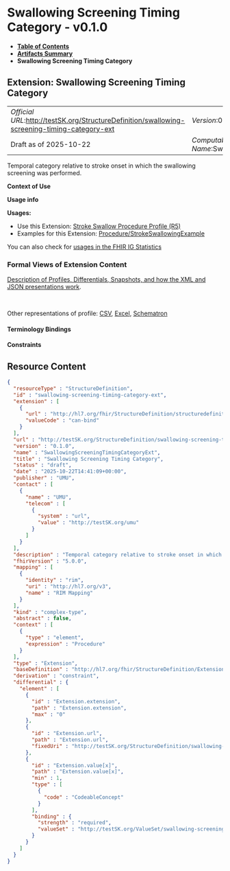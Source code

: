 # Swallowing Screening Timing Category - v0.1.0

* [**Table of Contents**](toc.md)
* [**Artifacts Summary**](artifacts.md)
* **Swallowing Screening Timing Category**

## Extension: Swallowing Screening Timing Category 

| | |
| :--- | :--- |
| *Official URL*:http://testSK.org/StructureDefinition/swallowing-screening-timing-category-ext | *Version*:0.1.0 |
| Draft as of 2025-10-22 | *Computable Name*:SwallowingScreeningTimingCategoryExt |

Temporal category relative to stroke onset in which the swallowing screening was performed.

**Context of Use**

**Usage info**

**Usages:**

* Use this Extension: [Stroke Swallow Procedure Profile (R5)](StructureDefinition-stroke-swallow-procedure-profile.md)
* Examples for this Extension: [Procedure/StrokeSwallowingExample](Procedure-StrokeSwallowingExample.md)

You can also check for [usages in the FHIR IG Statistics](https://packages2.fhir.org/xig/SKtestIG|current/StructureDefinition/swallowing-screening-timing-category-ext)

### Formal Views of Extension Content

 [Description of Profiles, Differentials, Snapshots, and how the XML and JSON presentations work](http://build.fhir.org/ig/FHIR/ig-guidance/readingIgs.html#structure-definitions). 

 

Other representations of profile: [CSV](StructureDefinition-swallowing-screening-timing-category-ext.csv), [Excel](StructureDefinition-swallowing-screening-timing-category-ext.xlsx), [Schematron](StructureDefinition-swallowing-screening-timing-category-ext.sch) 

#### Terminology Bindings

#### Constraints



## Resource Content

```json
{
  "resourceType" : "StructureDefinition",
  "id" : "swallowing-screening-timing-category-ext",
  "extension" : [
    {
      "url" : "http://hl7.org/fhir/StructureDefinition/structuredefinition-type-characteristics",
      "valueCode" : "can-bind"
    }
  ],
  "url" : "http://testSK.org/StructureDefinition/swallowing-screening-timing-category-ext",
  "version" : "0.1.0",
  "name" : "SwallowingScreeningTimingCategoryExt",
  "title" : "Swallowing Screening Timing Category",
  "status" : "draft",
  "date" : "2025-10-22T14:41:09+00:00",
  "publisher" : "UMU",
  "contact" : [
    {
      "name" : "UMU",
      "telecom" : [
        {
          "system" : "url",
          "value" : "http://testSK.org/umu"
        }
      ]
    }
  ],
  "description" : "Temporal category relative to stroke onset in which the swallowing screening was performed.",
  "fhirVersion" : "5.0.0",
  "mapping" : [
    {
      "identity" : "rim",
      "uri" : "http://hl7.org/v3",
      "name" : "RIM Mapping"
    }
  ],
  "kind" : "complex-type",
  "abstract" : false,
  "context" : [
    {
      "type" : "element",
      "expression" : "Procedure"
    }
  ],
  "type" : "Extension",
  "baseDefinition" : "http://hl7.org/fhir/StructureDefinition/Extension",
  "derivation" : "constraint",
  "differential" : {
    "element" : [
      {
        "id" : "Extension.extension",
        "path" : "Extension.extension",
        "max" : "0"
      },
      {
        "id" : "Extension.url",
        "path" : "Extension.url",
        "fixedUri" : "http://testSK.org/StructureDefinition/swallowing-screening-timing-category-ext"
      },
      {
        "id" : "Extension.value[x]",
        "path" : "Extension.value[x]",
        "min" : 1,
        "type" : [
          {
            "code" : "CodeableConcept"
          }
        ],
        "binding" : {
          "strength" : "required",
          "valueSet" : "http://testSK.org/ValueSet/swallowing-screening-timing-category-vs"
        }
      }
    ]
  }
}

```
